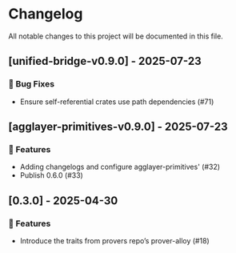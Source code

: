 # Changelog

All notable changes to this project will be documented in this file.

## [unified-bridge-v0.9.0] - 2025-07-23

### 🐛 Bug Fixes

- Ensure self-referential crates use path dependencies (#71)

## [agglayer-primitives-v0.9.0] - 2025-07-23

### 🚀 Features

- Adding changelogs and configure agglayer-primitives' (#32)
- Publish 0.6.0 (#33)

## [0.3.0] - 2025-04-30

### 🚀 Features

- Introduce the traits from provers repo’s prover-alloy (#18)


